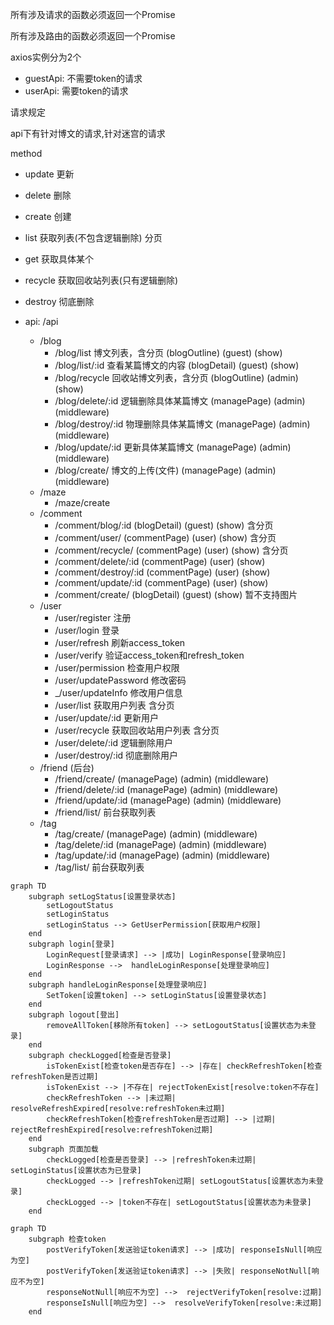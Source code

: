 所有涉及请求的函数必须返回一个Promise

所有涉及路由的函数必须返回一个Promise

axios实例分为2个

- guestApi: 不需要token的请求
- userApi: 需要token的请求

请求规定

api下有针对博文的请求,针对迷宫的请求

method

- update 更新
- delete 删除
- create 创建
- list 获取列表(不包含逻辑删除) 分页
- get 获取具体某个
- recycle 获取回收站列表(只有逻辑删除)
- destroy 彻底删除

- api: /api
    - /blog
        - /blog/list 博文列表，含分页 (blogOutline) (guest) (show)
        - /blog/list/:id 查看某篇博文的内容 (blogDetail) (guest) (show)
        - /blog/recycle 回收站博文列表，含分页 (blogOutline) (admin) (show)
        - /blog/delete/:id 逻辑删除具体某篇博文 (managePage) (admin) (middleware)
        - /blog/destroy/:id 物理删除具体某篇博文 (managePage) (admin) (middleware)
        - /blog/update/:id 更新具体某篇博文 (managePage) (admin) (middleware)
        - /blog/create/ 博文的上传(文件) (managePage) (admin) (middleware)
    - /maze
        - /maze/create
    - /comment
        - /comment/blog/:id (blogDetail) (guest) (show) 含分页
        - /comment/user/ (commentPage) (user) (show) 含分页
        - /comment/recycle/ (commentPage) (user) (show) 含分页
        - /comment/delete/:id (commentPage) (user) (show)
        - /comment/destroy/:id (commentPage) (user) (show)
        - /comment/update/:id (commentPage) (user) (show)
        - /comment/create/ (blogDetail) (guest) (show) 暂不支持图片
    - /user
        - /user/register 注册
        - /user/login 登录
        - /user/refresh 刷新access_token
        - /user/verify 验证access_token和refresh_token
        - /user/permission 检查用户权限
        - /user/updatePassword 修改密码
        - _/user/updateInfo 修改用户信息
        - /user/list 获取用户列表 含分页
        - /user/update/:id 更新用户
        - /user/recycle 获取回收站用户列表 含分页
        - /user/delete/:id 逻辑删除用户
        - /user/destroy/:id 彻底删除用户
    - /friend (后台)
        - /friend/create/ (managePage) (admin) (middleware)
        - /friend/delete/:id (managePage) (admin) (middleware)
        - /friend/update/:id (managePage) (admin) (middleware)
        - /friend/list/ 前台获取列表
    - /tag
        - /tag/create/ (managePage) (admin) (middleware)
        - /tag/delete/:id (managePage) (admin) (middleware)
        - /tag/update/:id (managePage) (admin) (middleware)
        - /tag/list/ 前台获取列表

```mermaid
graph TD
    subgraph setLogStatus[设置登录状态]
        setLogoutStatus
        setLoginStatus
        setLoginStatus --> GetUserPermission[获取用户权限] 
    end
    subgraph login[登录]
        LoginRequest[登录请求] --> |成功| LoginResponse[登录响应]
        LoginResponse -->  handleLoginResponse[处理登录响应]
    end
    subgraph handleLoginResponse[处理登录响应]
        SetToken[设置token] --> setLoginStatus[设置登录状态]
    end
    subgraph logout[登出]
        removeAllToken[移除所有token] --> setLogoutStatus[设置状态为未登录]
    end
    subgraph checkLogged[检查是否登录]
        isTokenExist[检查token是否存在] --> |存在| checkRefreshToken[检查refreshToken是否过期]
        isTokenExist --> |不存在| rejectTokenExist[resolve:token不存在]
        checkRefreshToken --> |未过期| resolveRefreshExpired[resolve:refreshToken未过期]
        checkRefreshToken[检查refreshToken是否过期] --> |过期| rejectRefreshExpired[resolve:refreshToken过期]
    end
    subgraph 页面加载 
        checkLogged[检查是否登录] --> |refreshToken未过期| setLoginStatus[设置状态为已登录]
        checkLogged --> |refreshToken过期| setLogoutStatus[设置状态为未登录]
        checkLogged --> |token不存在| setLogoutStatus[设置状态为未登录]
    end
```

```mermaid
graph TD
    subgraph 检查token 
        postVerifyToken[发送验证token请求] --> |成功| responseIsNull[响应为空]
        postVerifyToken[发送验证token请求] --> |失败| responseNotNull[响应不为空]
        responseNotNull[响应不为空] -->  rejectVerifyToken[resolve:过期]
        responseIsNull[响应为空] -->  resolveVerifyToken[resolve:未过期]
    end
```